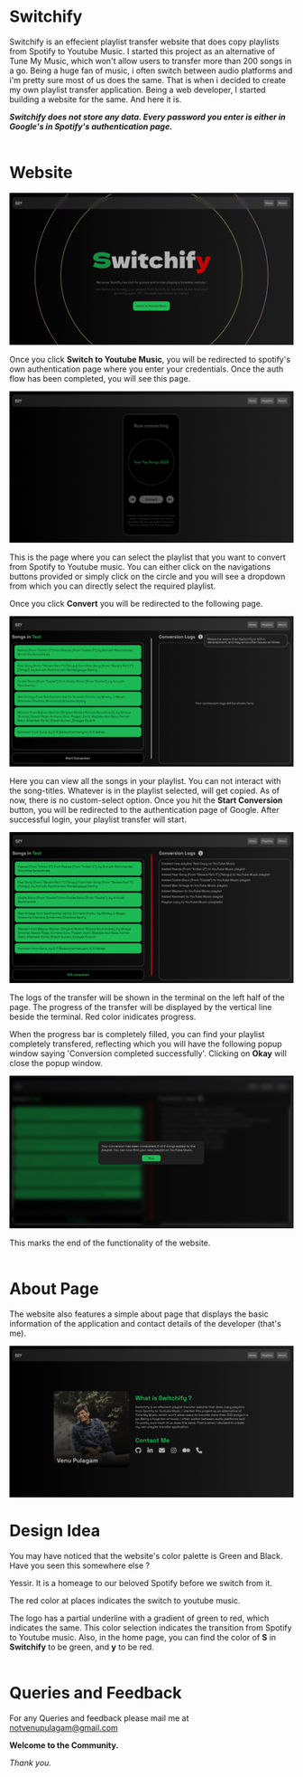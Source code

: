 # Switchify
 
 Switchify is an effecient playlist transfer website that does copy playlists from Spotify to Youtube Music. I started this project as an alternative of Tune My Music, which won't allow users to transfer more than 200 songs in a go. Being a huge fan of music, i often switch between audio platforms and i'm pretty sure most of us does the same. That is when i decided to create my own playlist transfer application. Being a web developer, I started building a website for the same. And here it is.

***Switchify does not store any data. Every password you enter is either in Google's in Spotify's authentication page.***
<br><br>

# Website

![Home page](https://github.com/thepropotato/switchify/blob/master/images/home.png)

Once you click **Switch to Youtube Music**, you will be redirected to spotify's own authentication page where you enter your credentials. Once the auth flow has been completed, you will see this page.

![Playlists](https://github.com/thepropotato/switchify/blob/master/images/playlists.png)

This is the page where you can select the playlist that you want to convert from Spotify to Youtube music. You can either click on the navigations buttons provided or simply click on the circle and you will see a dropdown from which you can directly select the required playlist. 

Once you click **Convert** you will be redirected to the following page.

![Before Conversion](https://github.com/thepropotato/switchify/blob/master/images/pre-transfer.png)

Here you can view all the songs in your playlist. You can not interact with the song-titles. Whatever is in the playlist selected, will get copied. As of now, there is no custom-select option. Once you hit the **Start Conversion** button, you will be redirected to the authentication page of Google. After successful login, your playlist transfer will start. 

![After Conversion](https://github.com/thepropotato/switchify/blob/master/images/post-transfer.png)

The logs of the transfer will be shown in the terminal on the left half of the page. The progress
of the transfer will be displayed by the vertical line beside the terminal. Red color inidicates progress.

When the progress bar is completely filled, you can find your playlist completely transfered, reflecting which you will have the following popup window saying 'Conversion completed successfully'. Clicking on **Okay** will close the popup window.

![Popup](https://github.com/thepropotato/switchify/blob/master/images/popup.png)

This marks the end of the functionality of the website.
<br><br>

# About Page

The website also features a simple about page that displays the basic information of the application and contact details of the developer (that's me).

![About page](https://github.com/thepropotato/switchify/blob/master/images/about.png)

# Design Idea

You may have noticed that the website's color palette is Green and Black. Have you seen this somewhere else ?

Yessir. It is a homeage to our beloved Spotify before we switch from it.

The red color at places indicates the switch to youtube music.

The logo has a partial underline with a gradient of green to red, which indicates the same. This color selection indicates the transition from Spotify to Youtube music. Also, in the home page, you can find the color of **S** in **Switchify** to be green, and **y** to be red. 
<br><br>

# Queries and Feedback

For any Queries and feedback please mail me at notvenupulagam@gmail.com

**Welcome to the Community.**

*Thank you.*

